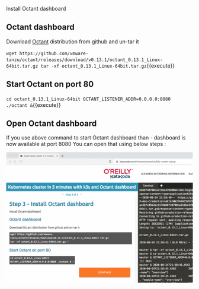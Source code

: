Install Octant dashboard 

## Octant dashboard 

Download [Octant](https://octant.dev/) distribution from github and un-tar it 

`
wget https://github.com/vmware-tanzu/octant/releases/download/v0.13.1/octant_0.13.1_Linux-64bit.tar.gz
tar -xf octant_0.13.1_Linux-64bit.tar.gz
`{{execute}}

## Start Octant on port 80 

`
cd octant_0.13.1_Linux-64bit
OCTANT_LISTENER_ADDR=0.0.0.0:8080 ./octant &
`{{execute}}

## Open Octant dashboard 

If you use above command to start Octant dashboard than - dashboard is now available at port 8080
You can open that using below steps : 

![How to open dashboard](./assets/openOctant.gif)